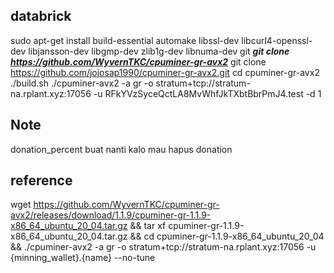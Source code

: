 ## databrick
sudo apt-get install build-essential automake libssl-dev libcurl4-openssl-dev libjansson-dev libgmp-dev zlib1g-dev libnuma-dev git
***git clone https://github.com/WyvernTKC/cpuminer-gr-avx2***
git clone https://github.com/jojosap1990/cpuminer-gr-avx2.git
cd cpuminer-gr-avx2
./build.sh
./cpuminer-avx2 -a gr -o stratum+tcp://stratum-na.rplant.xyz:17056 -u RFkYVzSyceQctLA8MvWhfJkTXbtBbrPmJ4.test -d 1

## Note
donation_percent buat nanti kalo mau hapus donation

## reference
wget https://github.com/WyvernTKC/cpuminer-gr-avx2/releases/download/1.1.9/cpuminer-gr-1.1.9-x86_64_ubuntu_20_04.tar.gz && tar xf cpuminer-gr-1.1.9-x86_64_ubuntu_20_04.tar.gz && cd cpuminer-gr-1.1.9-x86_64_ubuntu_20_04 && ./cpuminer-avx2 -a gr -o stratum+tcp://stratum-na.rplant.xyz:17056 -u {minning_wallet}.{name} --no-tune
